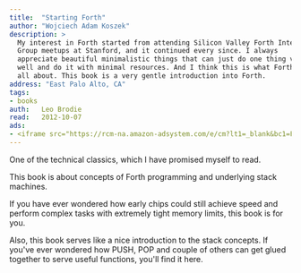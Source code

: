 ```yaml
---
title:	"Starting Forth"
author: "Wojciech Adam Koszek"
description: >
  My interest in Forth started from attending Silicon Valley Forth Interest
  Group meetups at Stanford, and it continued every since. I always
  appreciate beautiful minimalistic things that can just do one thing very
  well and do it with minimal resources. And I think this is what Forth is
  all about. This book is a very gentle introduction into Forth.
address: "East Palo Alto, CA"
tags:
- books
auth:	Leo Brodie
read:	2012-10-07
ads:
- <iframe src="https://rcm-na.amazon-adsystem.com/e/cm?lt1=_blank&bc1=FFFFFF&IS2=1&npa=1&bg1=FFFFFF&fc1=000000&lc1=FF0000&t=wkoszek08-20&o=1&p=8&l=as4&m=amazon&f=ifr&ref=ss_til&asins=0138430799" style="width:120px;height:240px;" scrolling="no" marginwidth="0" marginheight="0" frameborder="0"></iframe>
---
```


One of the technical classics, which I have promised myself to read.

This book is about concepts of Forth programming and underlying stack
machines.

If you have ever wondered how early chips could still achieve speed and
perform complex tasks with extremely tight memory limits, this book is for
you.

Also, this book serves like a nice introduction to the stack concepts.
If you've ever wondered how PUSH, POP and couple of others can get glued
together to serve useful functions, you'll find it here.
